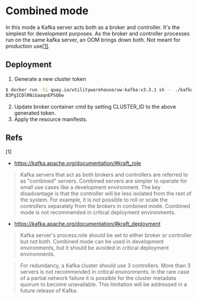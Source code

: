 # Combined mode

In this mode a Kafka server acts both as a broker and controller. It's the simplest for development purposes.
As the broker and controller processes run on the same kafka server, an OOM brings down both. Not meant for production use[[1]](#Refs).

## Deployment

1. Generate a new cluster token

```bash
$ docker run -ti quay.io/utilitywarehouse/uw-kafka:v3.3.1 sh -- ./kafka-storage.sh random-uuid
B3PgICDlRNiGaaqnEPSQ6w
```

2. Update broker container cmd by setting CLUSTER_ID to the above generated token.
3. Apply the resource manifests.


## Refs

[1]
* https://kafka.apache.org/documentation/#kraft_role
> Kafka servers that act as both brokers and controllers are referred to as "combined" servers. Combined servers are simpler to operate for small use cases like a development environment. The key disadvantage is that the controller will be less isolated from the rest of the system. For example, it is not possible to roll or scale the controllers separately from the brokers in combined mode. Combined mode is not recommended in critical deployment environments.

* https://kafka.apache.org/documentation/#kraft_deployment
> Kafka server's process.role should be set to either broker or controller but not both. Combined mode can be used in development environments, but it should be avoided in critical deployment environments.

> For redundancy, a Kafka cluster should use 3 controllers. More than 3 servers is not recommended in critical environments. In the rare case of a partial network failure it is possible for the cluster metadata quorum to become unavailable. This limitation will be addressed in a future release of Kafka.
